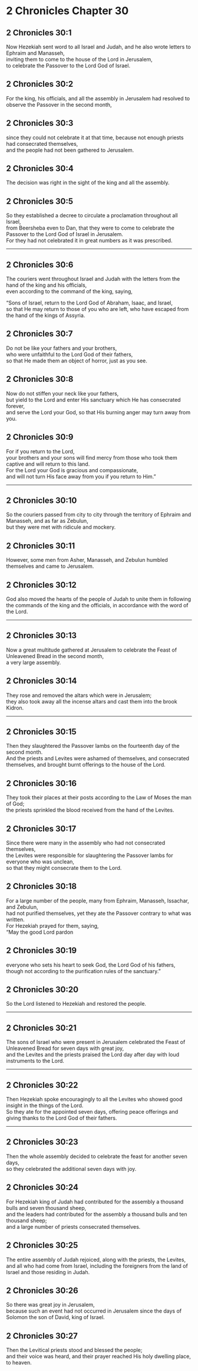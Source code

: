 # 2 Chronicles Chapter 30

## 2 Chronicles 30:1

Now Hezekiah sent word to all Israel and Judah, and he also wrote letters to Ephraim and Manasseh,  
inviting them to come to the house of the Lord in Jerusalem,  
to celebrate the Passover to the Lord God of Israel.

## 2 Chronicles 30:2

For the king, his officials, and all the assembly in Jerusalem had resolved to observe the Passover in the second month,

## 2 Chronicles 30:3

since they could not celebrate it at that time, because not enough priests had consecrated themselves,  
and the people had not been gathered to Jerusalem.

## 2 Chronicles 30:4

The decision was right in the sight of the king and all the assembly.

## 2 Chronicles 30:5

So they established a decree to circulate a proclamation throughout all Israel,  
from Beersheba even to Dan, that they were to come to celebrate the Passover to the Lord God of Israel in Jerusalem.  
For they had not celebrated it in great numbers as it was prescribed.

---

## 2 Chronicles 30:6

The couriers went throughout Israel and Judah with the letters from the hand of the king and his officials,  
even according to the command of the king, saying,

“Sons of Israel, return to the Lord God of Abraham, Isaac, and Israel,  
so that He may return to those of you who are left, who have escaped from the hand of the kings of Assyria.

## 2 Chronicles 30:7

Do not be like your fathers and your brothers,  
who were unfaithful to the Lord God of their fathers,  
so that He made them an object of horror, just as you see.

## 2 Chronicles 30:8

Now do not stiffen your neck like your fathers,  
but yield to the Lord and enter His sanctuary which He has consecrated forever,  
and serve the Lord your God, so that His burning anger may turn away from you.

## 2 Chronicles 30:9

For if you return to the Lord,  
your brothers and your sons will find mercy from those who took them captive and will return to this land.  
For the Lord your God is gracious and compassionate,  
and will not turn His face away from you if you return to Him.”

---

## 2 Chronicles 30:10

So the couriers passed from city to city through the territory of Ephraim and Manasseh, and as far as Zebulun,  
but they were met with ridicule and mockery.

## 2 Chronicles 30:11

However, some men from Asher, Manasseh, and Zebulun humbled themselves and came to Jerusalem.

## 2 Chronicles 30:12

God also moved the hearts of the people of Judah to unite them in following the commands of the king and the officials, in accordance with the word of the Lord.

---

## 2 Chronicles 30:13

Now a great multitude gathered at Jerusalem to celebrate the Feast of Unleavened Bread in the second month,  
a very large assembly.

## 2 Chronicles 30:14

They rose and removed the altars which were in Jerusalem;  
they also took away all the incense altars and cast them into the brook Kidron.

---

## 2 Chronicles 30:15

Then they slaughtered the Passover lambs on the fourteenth day of the second month.  
And the priests and Levites were ashamed of themselves, and consecrated themselves, and brought burnt offerings to the house of the Lord.

## 2 Chronicles 30:16

They took their places at their posts according to the Law of Moses the man of God;  
the priests sprinkled the blood received from the hand of the Levites.

## 2 Chronicles 30:17

Since there were many in the assembly who had not consecrated themselves,  
the Levites were responsible for slaughtering the Passover lambs for everyone who was unclean,  
so that they might consecrate them to the Lord.

## 2 Chronicles 30:18

For a large number of the people, many from Ephraim, Manasseh, Issachar, and Zebulun,  
had not purified themselves, yet they ate the Passover contrary to what was written.  
For Hezekiah prayed for them, saying,  
“May the good Lord pardon

## 2 Chronicles 30:19

everyone who sets his heart to seek God, the Lord God of his fathers,  
though not according to the purification rules of the sanctuary.”

## 2 Chronicles 30:20

So the Lord listened to Hezekiah and restored the people.

---

## 2 Chronicles 30:21

The sons of Israel who were present in Jerusalem celebrated the Feast of Unleavened Bread for seven days with great joy,  
and the Levites and the priests praised the Lord day after day with loud instruments to the Lord.

---

## 2 Chronicles 30:22

Then Hezekiah spoke encouragingly to all the Levites who showed good insight in the things of the Lord.  
So they ate for the appointed seven days, offering peace offerings and giving thanks to the Lord God of their fathers.

---

## 2 Chronicles 30:23

Then the whole assembly decided to celebrate the feast for another seven days,  
so they celebrated the additional seven days with joy.

## 2 Chronicles 30:24

For Hezekiah king of Judah had contributed for the assembly a thousand bulls and seven thousand sheep,  
and the leaders had contributed for the assembly a thousand bulls and ten thousand sheep;  
and a large number of priests consecrated themselves.

## 2 Chronicles 30:25

The entire assembly of Judah rejoiced, along with the priests, the Levites, and all who had come from Israel, including the foreigners from the land of Israel and those residing in Judah.

## 2 Chronicles 30:26

So there was great joy in Jerusalem,  
because such an event had not occurred in Jerusalem since the days of Solomon the son of David, king of Israel.

## 2 Chronicles 30:27

Then the Levitical priests stood and blessed the people;  
and their voice was heard, and their prayer reached His holy dwelling place, to heaven.
